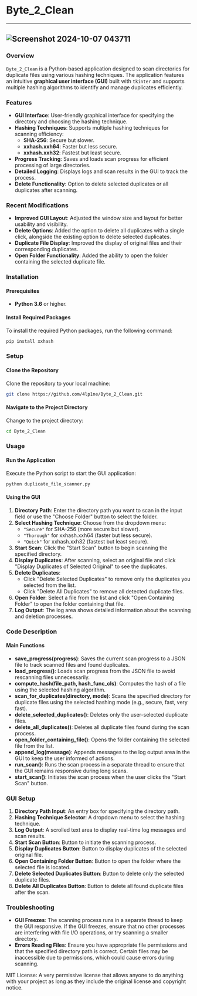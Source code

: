 # Byte_2_Clean
---
![Screenshot 2024-10-07 043711](https://github.com/user-attachments/assets/b200759b-1237-4205-a6ec-fbee9a50d7ac)
---
### Overview
`Byte_2_Clean` is a Python-based application designed to scan directories for duplicate files using various hashing techniques. The application features an intuitive **graphical user interface (GUI)** built with `tkinter` and supports multiple hashing algorithms to identify and manage duplicates efficiently.

### Features
- **GUI Interface**: User-friendly graphical interface for specifying the directory and choosing the hashing technique.
- **Hashing Techniques**: Supports multiple hashing techniques for scanning efficiency:
  - **SHA-256**: Secure but slower.
  - **xxhash.xxh64**: Faster but less secure.
  - **xxhash.xxh32**: Fastest but least secure.
- **Progress Tracking**: Saves and loads scan progress for efficient processing of large directories.
- **Detailed Logging**: Displays logs and scan results in the GUI to track the process.
- **Delete Functionality**: Option to delete selected duplicates or all duplicates after scanning.

### Recent Modifications
- **Improved GUI Layout**: Adjusted the window size and layout for better usability and visibility.
- **Delete Options**: Added the option to delete all duplicates with a single click, alongside the existing option to delete selected duplicates.
- **Duplicate File Display**: Improved the display of original files and their corresponding duplicates.
- **Open Folder Functionality**: Added the ability to open the folder containing the selected duplicate file.
  
### Installation

#### Prerequisites
- **Python 3.6** or higher.

#### Install Required Packages
To install the required Python packages, run the following command:
```bash
pip install xxhash
```

### Setup

#### Clone the Repository
Clone the repository to your local machine:
```bash
git clone https://github.com/4lp1ne/Byte_2_Clean.git
```

#### Navigate to the Project Directory
Change to the project directory:
```bash
cd Byte_2_Clean
```

### Usage

#### Run the Application
Execute the Python script to start the GUI application:
```bash
python duplicate_file_scanner.py
```

#### Using the GUI
1. **Directory Path**: Enter the directory path you want to scan in the input field or use the "Choose Folder" button to select the folder.
2. **Select Hashing Technique**: Choose from the dropdown menu:
   - `"Secure"` for SHA-256 (more secure but slower).
   - `"Thorough"` for xxhash.xxh64 (faster but less secure).
   - `"Quick"` for xxhash.xxh32 (fastest but least secure).
3. **Start Scan**: Click the "Start Scan" button to begin scanning the specified directory.
4. **Display Duplicates**: After scanning, select an original file and click "Display Duplicates of Selected Original" to see the duplicates.
5. **Delete Duplicates**: 
   - Click "Delete Selected Duplicates" to remove only the duplicates you selected from the list.
   - Click "Delete All Duplicates" to remove all detected duplicate files.
6. **Open Folder**: Select a file from the list and click "Open Containing Folder" to open the folder containing that file.
7. **Log Output**: The log area shows detailed information about the scanning and deletion processes.

### Code Description

#### Main Functions
- **save_progress(progress)**: Saves the current scan progress to a JSON file to track scanned files and found duplicates.
- **load_progress()**: Loads scan progress from the JSON file to avoid rescanning files unnecessarily.
- **compute_hash(file_path, hash_func_cls)**: Computes the hash of a file using the selected hashing algorithm.
- **scan_for_duplicates(directory, mode)**: Scans the specified directory for duplicate files using the selected hashing mode (e.g., secure, fast, very fast).
- **delete_selected_duplicates()**: Deletes only the user-selected duplicate files.
- **delete_all_duplicates()**: Deletes all duplicate files found during the scan process.
- **open_folder_containing_file()**: Opens the folder containing the selected file from the list.
- **append_log(message)**: Appends messages to the log output area in the GUI to keep the user informed of actions.
- **run_scan()**: Runs the scan process in a separate thread to ensure that the GUI remains responsive during long scans.
- **start_scan()**: Initiates the scan process when the user clicks the "Start Scan" button.

### GUI Setup
1. **Directory Path Input**: An entry box for specifying the directory path.
2. **Hashing Technique Selector**: A dropdown menu to select the hashing technique.
3. **Log Output**: A scrolled text area to display real-time log messages and scan results.
4. **Start Scan Button**: Button to initiate the scanning process.
5. **Display Duplicates Button**: Button to display duplicates of the selected original file.
6. **Open Containing Folder Button**: Button to open the folder where the selected file is located.
7. **Delete Selected Duplicates Button**: Button to delete only the selected duplicate files.
8. **Delete All Duplicates Button**: Button to delete all found duplicate files after the scan.

### Troubleshooting

- **GUI Freezes**: The scanning process runs in a separate thread to keep the GUI responsive. If the GUI freezes, ensure that no other processes are interfering with file I/O operations, or try scanning a smaller directory.
- **Errors Reading Files**: Ensure you have appropriate file permissions and that the specified directory path is correct. Certain files may be inaccessible due to permissions, which could cause errors during scanning.

MIT License: A very permissive license that allows anyone to do anything with your project as long as they include the original license and copyright notice.
